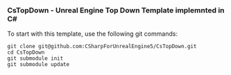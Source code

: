 ### CsTopDown - Unreal Engine Top Down Template implemnted in C#

To start with this template, use the following git commands:

    git clone git@github.com:CSharpForUnrealEngine5/CsTopDown.git
    cd CsTopDown
    git submodule init
    git submodule update
